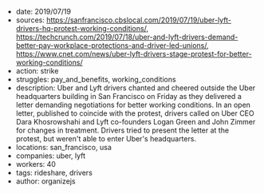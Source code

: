 - date: 2019/07/19
- sources: https://sanfrancisco.cbslocal.com/2019/07/19/uber-lyft-drivers-hq-protest-working-conditions/, https://techcrunch.com/2019/07/18/uber-and-lyft-drivers-demand-better-pay-workplace-protections-and-driver-led-unions/, https://www.cnet.com/news/uber-lyft-drivers-stage-protest-for-better-working-conditions/
- action: strike
- struggles: pay_and_benefits, working_conditions
- description: Uber and Lyft drivers chanted and cheered outside the Uber headquarters building in San Francisco on Friday as they delivered a letter demanding negotiations for better working conditions. In an open letter, published to coincide with the protest, drivers called on Uber CEO Dara Khosrowshahi and Lyft co-founders Logan Green and John Zimmer for changes in treatment. Drivers tried to present the letter at the protest, but weren't able to enter Uber's headquarters.
- locations: san_francisco, usa
- companies: uber, lyft
- workers: 40
- tags: rideshare, drivers
- author: organizejs
